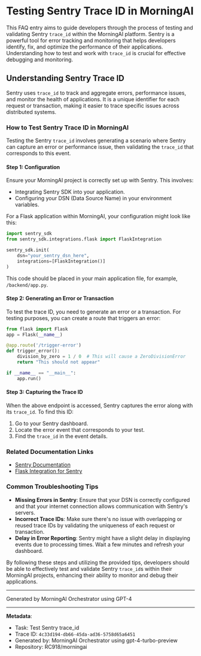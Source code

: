 # Testing Sentry Trace ID in MorningAI

This FAQ entry aims to guide developers through the process of testing and validating Sentry `trace_id` within the MorningAI platform. Sentry is a powerful tool for error tracking and monitoring that helps developers identify, fix, and optimize the performance of their applications. Understanding how to test and work with `trace_id` is crucial for effective debugging and monitoring.

## Understanding Sentry Trace ID

Sentry uses `trace_id` to track and aggregate errors, performance issues, and monitor the health of applications. It is a unique identifier for each request or transaction, making it easier to trace specific issues across distributed systems.

### How to Test Sentry Trace ID in MorningAI

Testing the Sentry `trace_id` involves generating a scenario where Sentry can capture an error or performance issue, then validating the `trace_id` that corresponds to this event.

#### Step 1: Configuration

Ensure your MorningAI project is correctly set up with Sentry. This involves:

- Integrating Sentry SDK into your application.
- Configuring your DSN (Data Source Name) in your environment variables.

For a Flask application within MorningAI, your configuration might look like this:

```python
import sentry_sdk
from sentry_sdk.integrations.flask import FlaskIntegration

sentry_sdk.init(
    dsn="your_sentry_dsn_here",
    integrations=[FlaskIntegration()]
)
```

This code should be placed in your main application file, for example, `/backend/app.py`.

#### Step 2: Generating an Error or Transaction

To test the trace ID, you need to generate an error or a transaction. For testing purposes, you can create a route that triggers an error:

```python
from flask import Flask
app = Flask(__name__)

@app.route('/trigger-error')
def trigger_error():
    division_by_zero = 1 / 0  # This will cause a ZeroDivisionError
    return "This should not appear"

if __name__ == "__main__":
    app.run()
```

#### Step 3: Capturing the Trace ID

When the above endpoint is accessed, Sentry captures the error along with its `trace_id`. To find this ID:

1. Go to your Sentry dashboard.
2. Locate the error event that corresponds to your test.
3. Find the `trace_id` in the event details.

### Related Documentation Links

- [Sentry Documentation](https://docs.sentry.io/)
- [Flask Integration for Sentry](https://docs.sentry.io/platforms/python/guides/flask/)

### Common Troubleshooting Tips

- **Missing Errors in Sentry**: Ensure that your DSN is correctly configured and that your internet connection allows communication with Sentry's servers.
- **Incorrect Trace IDs**: Make sure there's no issue with overlapping or reused trace IDs by validating the uniqueness of each request or transaction.
- **Delay in Error Reporting**: Sentry might have a slight delay in displaying events due to processing times. Wait a few minutes and refresh your dashboard.

By following these steps and utilizing the provided tips, developers should be able to effectively test and validate Sentry `trace_id`s within their MorningAI projects, enhancing their ability to monitor and debug their applications.

---
Generated by MorningAI Orchestrator using GPT-4

---

**Metadata**:
- Task: Test Sentry trace_id
- Trace ID: `4c33d194-db66-45da-ad36-5758d65a6451`
- Generated by: MorningAI Orchestrator using gpt-4-turbo-preview
- Repository: RC918/morningai
